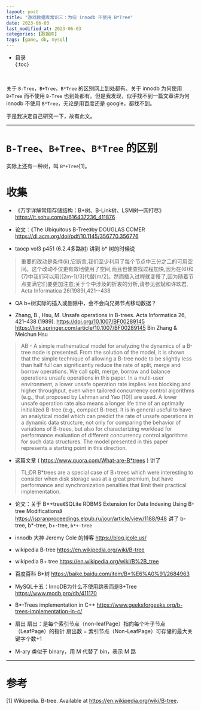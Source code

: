 ```yaml
---
layout: post
title: "游戏数据库常识三：为何 innodb 不使用 B*Tree"
date: 2023-06-03
last_modified_at: 2023-06-03
categories: [数据库]
tags: [game, db, mysql]
---
```


* 目录  
{:toc}
<br/>

关于 `B-Tree`，`B+Tree`，`B*Tree` 的区别网上到处都有。关于 innodb 为何使用 `B+Tree` 而不使用 `B-Tree` 也到处都有。但是我发现，似乎找不到一篇文章讲为何 innodb 不使用 `B*Tree`，无论是用百度还是 google，都找不到。   

于是我决定自己研究一下，故有此文。  

---

# `B-Tree`、`B+Tree`、`B*Tree` 的区别

实际上还有一种树，叫 `B*+Tree`[1]。


# 收集

* 《万字详解常用存储结构：B+树、B-Link树、LSM树一网打尽》
https://it.sohu.com/a/616437236_411876


* 论文：《The Ubiquitous B-Tree》by DOUGLAS COMER 
https://dl.acm.org/doi/pdf/10.1145/356770.356776


* taocp vol3 p451 (6.2.4多路树)
讲到 b* 树的时候说
>重要的改动是条件(ii),它断言,我们至少利用了每个节点中三分之二的可用空间。这个改动不仅更有效地使用了空间,而且也使查找过程加快,因为在(6)和(7)中我们可以用[(2m-1)/3]代替[m/2]。然而插入过程就变慢了,因为随着节点变满它们要更加注意;关于个中涉及的折衷的分析,请参见张斌和许玖君, Acta Informatica 26(1989),421--438


* QA
b+树实际的插入或删除中，会不会向兄弟节点移动数据？

* Zhang, B., Hsu, M. Unsafe operations in B-trees. Acta Informatica 26, 421–438 (1989). https://doi.org/10.1007/BF00289145
https://link.springer.com/article/10.1007/BF00289145
Bin Zhang & Meichun Hsu

>AB  - A simple mathematical model for analyzing the dynamics of a B-tree node is presented. From the solution of the model, it is shown that the simple technique of allowing a B-tree node to be slightly less than half full can significantly reduce the rate of split, merge and borrow operations. We call split, merge, borrow and balance operations unsafe operations in this paper. In a multi-user environment, a lower unsafe operation rate implies less blocking and higher throughput, even when tailored concurrency control algorithms (e.g., that proposed by Lehman and Yao [10]) are used. A lower unsafe operation rate also means a longer life time of an optimally initialized B-tree (e.g., compact B-tree). It is in general useful to have an analytical model which can predict the rate of unsafe operations in a dynamic data structure, not only for comparing the behavior of variations of B-trees, but also for characterizing workload for performance evaluation of different concurrency control algorithms for such data structures. The model presented in this paper represents a starting point in this direction.


* 这篇文章 ( https://www.quora.com/What-are-B*trees ) 讲了
>TL;DR B*trees are a special case of B+trees which were interesting to consider when disk storage was at a great premium, but have performance and synchronization penalties that limit their practical implementation.  


* 论文：关于 B*+tree《SQLite RDBMS Extension for Data Indexing Using B-tree Modifications》
https://ispranproceedings.elpub.ru/jour/article/view/1188/948
讲了 b-tree, b*-tree, b+-tree, `b*+-tree`  


* innodb 大神 Jeremy Cole 的博客
https://blog.jcole.us/


* wikipedia B-tree
https://en.wikipedia.org/wiki/B-tree


* wikipedia B+ tree
https://en.wikipedia.org/wiki/B%2B_tree


* 百度百科 B*树
https://baike.baidu.com/item/B*%E6%A0%91/2684963


* MySQL十五：InnoDB为什么不使用跳表而是B+Tree
https://www.modb.pro/db/411170


* B*-Trees implementation in C++
https://www.geeksforgeeks.org/b-trees-implementation-in-c/


* 扇出
扇出：是每个索引节点（non-leafPage）指向每个叶子节点（LeafPage）的指针
扇出数 = 索引节点（Non-LeafPage）可存储的最大关键字个数+1


* M-ary 类似于 binary，用 M 代替了 bin，表示 M 路

---

# 参考

[1] Wikipedia. B-tree. Available at https://en.wikipedia.org/wiki/B-tree.   